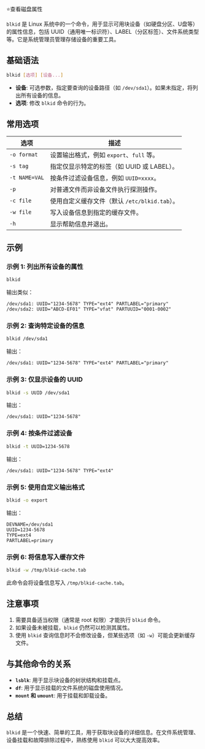 ⭐查看磁盘属性

`blkid` 是 Linux 系统中的一个命令，用于显示可用块设备（如硬盘分区、U盘等）的属性信息，包括 UUID（通用唯一标识符）、LABEL（分区标签）、文件系统类型等。它是系统管理员管理存储设备的重要工具。

## 基础语法

```bash
blkid [选项] [设备...]
```

- **设备**: 可选参数，指定要查询的设备路径（如 `/dev/sda1`）。如果未指定，将列出所有设备的信息。
- **选项**: 修改 `blkid` 命令的行为。

## 常用选项

| 选项         | 描述                                      |
|--------------|-------------------------------------------|
| `-o format`  | 设置输出格式，例如 `export`、`full` 等。  |
| `-s tag`     | 指定仅显示特定的标签（如 UUID 或 LABEL）。|
| `-t NAME=VAL`| 按条件过滤设备信息，例如 `UUID=xxxx`。   |
| `-p`         | 对普通文件而非设备文件执行探测操作。      |
| `-c file`    | 使用自定义缓存文件（默认 `/etc/blkid.tab`）。|
| `-w file`    | 写入设备信息到指定的缓存文件。            |
| `-h`         | 显示帮助信息并退出。                      |

## 示例

### 示例 1: 列出所有设备的属性

```bash
blkid
```
输出类似：
```
/dev/sda1: UUID="1234-5678" TYPE="ext4" PARTLABEL="primary"
/dev/sda2: UUID="ABCD-EF01" TYPE="vfat" PARTUUID="0001-0002"
```

### 示例 2: 查询特定设备的信息

```bash
blkid /dev/sda1
```
输出：
```
/dev/sda1: UUID="1234-5678" TYPE="ext4" PARTLABEL="primary"
```

### 示例 3: 仅显示设备的 UUID

```bash
blkid -s UUID /dev/sda1
```
输出：
```
/dev/sda1: UUID="1234-5678"
```

### 示例 4: 按条件过滤设备

```bash
blkid -t UUID=1234-5678
```
输出：
```
/dev/sda1: UUID="1234-5678" TYPE="ext4"
```

### 示例 5: 使用自定义输出格式

```bash
blkid -o export
```
输出：
```
DEVNAME=/dev/sda1
UUID=1234-5678
TYPE=ext4
PARTLABEL=primary
```

### 示例 6: 将信息写入缓存文件

```bash
blkid -w /tmp/blkid-cache.tab
```
此命令会将设备信息写入 `/tmp/blkid-cache.tab`。

## 注意事项

1. 需要具备适当权限（通常是 root 权限）才能执行 `blkid` 命令。
2. 如果设备未被挂载，`blkid` 仍然可以检测其属性。
3. 使用 `blkid` 查询信息时不会修改设备，但某些选项（如 `-w`）可能会更新缓存文件。

## 与其他命令的关系

- **`lsblk`**: 用于显示块设备的树状结构和挂载点。
- **`df`**: 用于显示挂载的文件系统的磁盘使用情况。
- **`mount` 和 `umount`**: 用于挂载和卸载设备。

## 总结

`blkid` 是一个快速、简单的工具，用于获取块设备的详细信息。在文件系统管理、设备挂载和故障排除过程中，熟练使用 `blkid` 可以大大提高效率。
